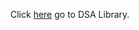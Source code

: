 Click [here](https://drive.google.com/drive/folders/1-4O87DvIXhJmlsDsxstJJ4vAl7L1wqjl?usp=sharing) go to DSA Library. 
